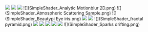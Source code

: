 ![](SimpleShader_voronoise.png)
![](SimpleShader_water.png)
![](creation_creation.png)
![](SimpleShader_Analytic Motionblur 2D.png)
![](SimpleShader_Atmospheric Scattering Sample.png)
![](SimpleShader_Beautypi Eye iris.png)
![](SimpleShader_Ether.png)
![](SimpleShader_flame.png)
![](SimpleShader_fractal pyramid.png)
![](SimpleShader_FurSpace.jpg)
![](SimpleShader_rainbowring.png)
![](SimpleShader_rings.png)
![](SimpleShader_seascape.png)
![](SimpleShader_simplicity.png)
![](SimpleShader_Sparks drifting.png)
